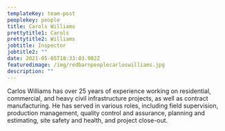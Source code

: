 ```yaml
---
templateKey: team-post
peoplekey: people
title: Carols Williams
prettytitle1: Carols
prettytitle2: Williams
jobtitle: Inspector
jobtitle2: ""
date: 2021-05-05T18:33:03.982Z
featuredimage: /img/redbarnpeoplecarloswilliams.jpg
description: ""
---
```


<!--StartFragment-->

Carlos Williams has over 25 years of experience working on residential, commercial, and heavy civil infrastructure projects, as well as contract manufacturing. He has served in various roles, including field supervision, production management, quality control and assurance, planning and estimating, site safety and health, and project close-out.

<!--EndFragment-->
